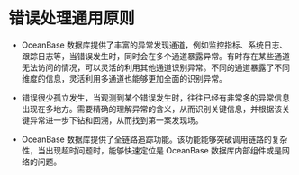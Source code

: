 # 错误处理通用原则

* OceanBase 数据库提供了丰富的异常发现通道，例如监控指标、系统日志、跟踪日志等，当错误发生时，同时会在多个通道暴露异常。有时存在某些通道无法访问的情况，可以灵活的利用其他通道识别异常。不同的通道暴露了不同维度的信息，灵活利用多通道也能够更加全面的识别异常。

* 错误很少孤立发生，当观测到某个错误发生时，往往已经有非常多的异常信息出现在多地方。需要精确的理解异常的含义，从而识别关键信息，并根据该关键异常进一步下钻和回溯，从而找到第一案发现场。

* OceanBase 数据库提供了全链路追踪功能。该功能能够突破调用链路的复杂性，当出现超时问题时，能够快速定位是 OceanBase 数据库内部组件或是网络的问题。